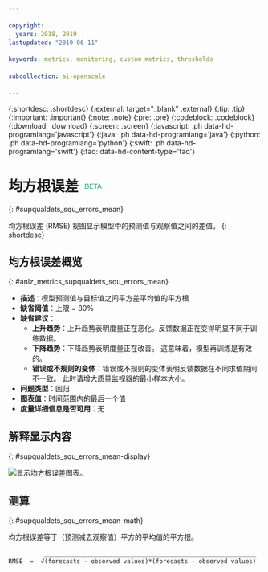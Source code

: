 ```yaml
---

copyright:
  years: 2018, 2019
lastupdated: "2019-06-11"

keywords: metrics, monitoring, custom metrics, thresholds

subcollection: ai-openscale

---
```


{:shortdesc: .shortdesc}
{:external: target="_blank" .external}
{:tip: .tip}
{:important: .important}
{:note: .note}
{:pre: .pre}
{:codeblock: .codeblock}
{:download: .download}
{:screen: .screen}
{:javascript: .ph data-hd-programlang='javascript'}
{:java: .ph data-hd-programlang='java'}
{:python: .ph data-hd-programlang='python'}
{:swift: .ph data-hd-programlang='swift'}
{:faq: data-hd-content-type='faq'}

# 均方根误差 ![beta 标记](images/beta.png)
{: #supqualdets_squ_errors_mean}

均方根误差 (RMSE) 视图显示模型中的预测值与观察值之间的差值。
{: shortdesc}

## 均方根误差概览
{: #anlz_metrics_supqualdets_squ_errors_mean}

- **描述**：模型预测值与目标值之间平方差平均值的平方根
- **缺省阈值**：上限 = 80%
- **缺省建议**：
   - **上升趋势**：上升趋势表明度量正在恶化。反馈数据正在变得明显不同于训练数据。
   - **下降趋势**：下降趋势表明度量正在改善。 这意味着，模型再训练是有效的。
   - **错误或不规则的变体**：错误或不规则的变体表明反馈数据在不同求值期间不一致。 此时请增大质量监视器的最小样本大小。
- **问题类型**：回归
- **图表值**：时间范围内的最后一个值
- **度量详细信息是否可用**：无

## 解释显示内容
{: #supqualdets_squ_errors_mean-display}

![显示均方根误差图表。](images/xxxx.png)

## 测算
{: #supqualdets_squ_errors_mean-math}

均方根误差等于（预测减去观察值）平方的平均值的平方根。

```
          ___________________________________________________________
RMSE  =  √(forecasts - observed values)*(forecasts - observed values)
```
